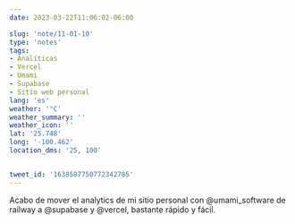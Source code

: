 ```yaml
---
date: 2023-03-22T11:06:02-06:00

slug: 'note/11-01-10'
type: 'notes'
tags:
- Analíticas
- Vercel
- Umami
- Supabase
- Sitio web personal
lang: 'es'
weather: '°C'
weather_summary: ''
weather_icon: ''
lat: '25.748'
long: '-100.462'
location_dms: '25, 100'


tweet_id: '1638587750772342785'
---
```

Acabo de mover el analytics de mi sitio personal con @umami_software de railway a @supabase y @vercel, bastante rápido y fácil.